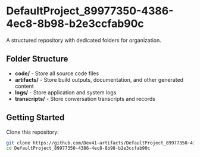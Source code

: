 # DefaultProject_89977350-4386-4ec8-8b98-b2e3ccfab90c
A structured repository with dedicated folders for organization.

## Folder Structure

- **code/** - Store all source code files
- **artifacts/** - Store build outputs, documentation, and other generated content
- **logs/** - Store application and system logs
- **transcripts/** - Store conversation transcripts and records

## Getting Started

Clone this repository:
```bash
git clone https://github.com/Dev41-artifacts/DefaultProject_89977350-4386-4ec8-8b98-b2e3ccfab90c
cd DefaultProject_89977350-4386-4ec8-8b98-b2e3ccfab90c
```
